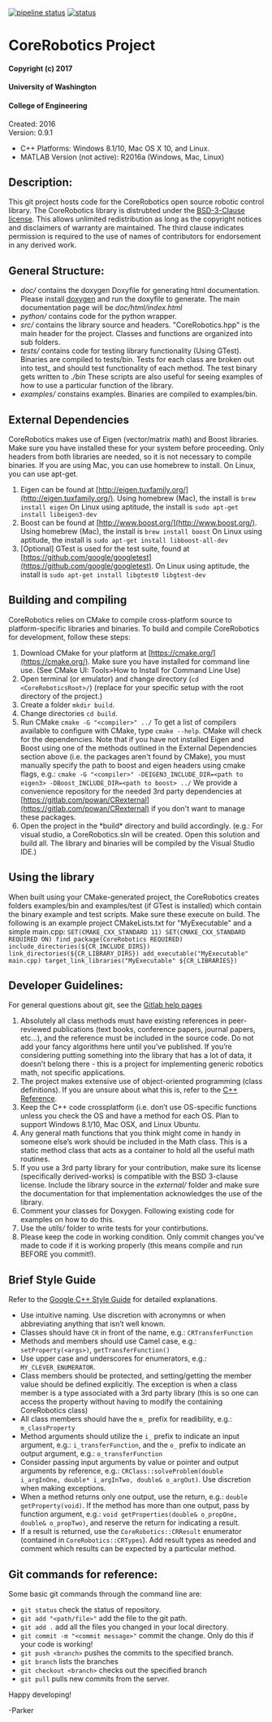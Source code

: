 [![pipeline status](https://gitlab.com/powan/CoreRobotics/badges/master/pipeline.svg)](https://gitlab.com/powan/CoreRobotics/commits/master)
[![status](https://joss.theoj.org/papers/627d0100471555a02730d75e626a85ab/status.svg)](https://joss.theoj.org/papers/627d0100471555a02730d75e626a85ab)

# CoreRobotics Project
#### Copyright (c) 2017
#### University of Washington
#### College of Engineering

Created: 2016   
Version: 0.9.1

- C++ Platforms: Windows 8.1/10, Mac OS X 10, and Linux.
- MATLAB Version (not active): R2016a (Windows, Mac, Linux)

## Description:
This git project hosts code for the CoreRobotics open source robotic control library.  The CoreRobotics library is distrubted under the [BSD-3-Clause license](https://opensource.org/licenses/BSD-3-Clause).  This allows unlimited redistribution as long as the copyright notices and disclaimers of warranty are maintained.  The third clause indicates permission is required to the use of names of contributors for endorsement in any derived work.


## General Structure:
- *doc/* contains the doxygen Doxyfile for generating html documentation.  Please install [doxygen](http://www.stack.nl/~dimitri/doxygen/) and run the doxyfile to generate.  The main documentation page will be *doc/html/index.html*
- *python/* contains code for the python wrapper.
- *src/* contains the library source and headers.  "CoreRobotics.hpp" is the main header for the project.  Classes and functions are organized into sub folders.
- *tests/* contains code for testing library functionality (Using GTest).  Binaries are compiled to tests/bin.  Tests for each class are broken out into test_<classname> and should test functionality of each method.  The test binary gets written to *./bin*  These scripts are also useful for seeing examples of how to use a particular function of the library.
- *examples/* constains examples.  Binaries are compiled to examples/bin.

## External Dependencies
CoreRobotics makes use of Eigen (vector/matrix math) and Boost libraries.  Make sure you have installed these for your system before proceeding.  Only headers from both libraries are needed, so it is not necessary to compile binaries.  If you are using Mac, you can use homebrew to install.  On Linux, you can use apt-get.
1. Eigen can be found at [http://eigen.tuxfamily.org/](http://eigen.tuxfamily.org/).  Using homebrew (Mac), the install is
`brew install eigen`
On Linux using aptitude, the install is
`sudo apt-get install libeigen3-dev`
2. Boost can be found at [http://www.boost.org/](http://www.boost.org/).  Using homebrew (Mac), the install is
`brew install boost`
On Linux using aptitude, the install is
`sudo apt-get install libboost-all-dev`
3. [Optional] GTest is used for the test suite, found at [https://github.com/google/googletest](https://github.com/google/googletest).  On Linux using aptitude, the install is
`sudo apt-get install libgtest0 libgtest-dev`


## Building and compiling
CoreRobotics relies on CMake to compile cross-platform source to platform-specific libraries and binaries.  To build and compile CoreRobotics for development, follow these steps:
1. Download CMake for your platform at [https://cmake.org/](https://cmake.org/).  Make sure you have installed for command line use. (See CMake UI: Tools>How to Install for Command Line Use)
2. Open terminal (or emulator) and change directory (`cd <CoreRoboticsRoot>/`) (replace <CoreRoboticsRoot> for your specific setup with the root directory of the project.)
3. Create a folder `mkdir build`.
4. Change directories `cd build`.
5. Run CMake `cmake -G "<compiler>" ../`  To get a list of compilers available to configure with CMake, type `cmake --help`.  CMake will check for the dependencies.  Note that if you have not installed Eigen and Boost using one of the methods outlined in the External Dependencies section above (i.e. the packages aren't found by CMake), you must manually specify the path to boost and eigen headers using cmake flags, e.g.:  `cmake -G "<compiler>" -DEIGEN3_INCLUDE_DIR=<path to eigen3> -DBoost_INCLUDE_DIR=<path to boost> ../`  We provide a convenience repository for the needed 3rd party dependencies at [https://gitlab.com/powan/CRexternal](https://gitlab.com/powan/CRexternal) if you don't want to manage these packages.
6. Open the project in the *build\* directory and build accordingly. (e.g.: For visual studio, a CoreRobotics.sln will be created.  Open this solution and build all.  The library and binaries will be compiled by the Visual Studio IDE.)


## Using the library
When built using your CMake-generated project, the CoreRobotics creates folders examples/bin and examples/test (if GTest is installed) which contain the binary example and test scripts.  Make sure these execute on build.  The following is an example project CMakeLists.txt for "MyExecutable" and a simple main.cpp:
`SET(CMAKE_CXX_STANDARD 11)
SET(CMAKE_CXX_STANDARD REQUIRED ON)
find_package(CoreRobotics REQUIRED)
include_directories(${CR_INCLUDE_DIRS})
link_directories(${CR_LIBRARY_DIRS})
add_executable("MyExecutable" main.cpp)
target_link_libraries("MyExecutable" ${CR_LIBRARIES})
`


## Developer Guidelines:
For general questions about git, see the [Gitlab help pages](https://gitlab.com/help/)

1. Absolutely all class methods must have existing references in peer-reviewed publications (text books, conference papers, journal papers, etc…), and the reference must be included in the source code.  Do not add your fancy algorithms here until you’ve published.  If you’re considering putting something into the library that has a lot of data, it doesn’t belong there - this is a project for implementing generic robotics math, not specific applications.
2. The project makes extensive use of object-oriented programming (class definitions). If you are unsure about what this is, refer to the [C++ Reference](http://www.learncpp.com/cpp-tutorial/81-welcome-to-object-oriented-programming/).
3. Keep the C++ code crossplatform (i.e. don’t use OS-specific functions unless you check the OS and have a method for each OS.  Plan to support Windows 8.1/10, Mac OSX, and Linux Ubuntu.
4. Any general math functions that you think might come in handy in someone else’s work should be included in the Math class.  This is a static method class that acts as a container to hold all the useful math routines.
5. If you use a 3rd party library for your contribution, make sure its license (specifically derived-works) is compatible with the BSD 3-clause license. Include the library source in the *external/* folder and make sure the documentation for that implementation acknowledges the use of the library.
6. Comment your classes for Doxygen.  Following existing code for examples on how to do this.
7. Use the *utils/* folder to write tests for your contirbutions.
8. Please keep the code in working condition.  Only commit changes you've made to code if it is working properly (this means compile and run BEFORE you commit!).

## Brief Style Guide
Refer to the [Google C++ Style Guide](https://google.github.io/styleguide/cppguide.html) for detailed explanations.
- Use intuitive naming. Use discretion with acronymns or when abbreviating anything that isn’t well known.
- Classes should have `CR` in front of the name, e.g.: `CRTransferFunction`
- Methods and members should use Camel case, e.g.: `setProperty(<args>)`, `getTransferFunction()`
- Use upper case and underscores for enumerators, e.g.: `MY_CLEVER_ENUMERATOR`.
- Class members should be protected, and setting/getting the member value should be defined explicitly.  The exception is when a class member is a type associated with a 3rd party library (this is so one can access the property without having to modify the containing CoreRobotics class)
- All class members should have the `m_` prefix for readibility, e.g.: `m_classProperty`
- Method arguments should utilize the `i_` prefix to indicate an input argument, e.g.: `i_transferFunction`, and the `o_` prefix to indicate an output argument, e.g.: `o_transferFunction`
- Consider passing input arguments by value or pointer and output arguments by reference, e.g.: `CRClass::solveProblem(double i_argInOne, double* i_argInTwo, double& o_argOut)`.  Use discretion when making exceptions.
- When a method returns only one output, use the return, e.g.: `double getProperty(void)`.  If the method has more than one output, pass by function argument, e.g.: `void getProperties(double& o_propOne, double& o_propTwo)`, and reserve the return for indicating a result.
- If a result is returned, use the `CoreRobotics::CRResult` enumerator (contained in `CoreRobotics::CRTypes`).  Add result types as needed and comment which results can be expected by a particular method.


## Git commands for reference:
Some basic git commands through the command line are:
- `git status` check the status of repository.
- `git add "<path/file>"` add the file to the git path.
- `git add .` add all the files you changed in your local directory.
- `git commit -m "<commit message>"` commit the change.  Only do this if your code is working!
- `git push <branch>` pushes the commits to the specified branch.
- `git branch` lists the branches
- `git checkout <branch>` checks out the specified branch
- `git pull` pulls new commits from the server.


Happy developing!


-Parker
